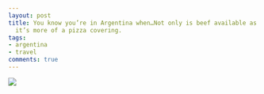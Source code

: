 ```yaml
---
layout: post
title: You know you’re in Argentina when…Not only is beef available as a pizza topping,
  it’s more of a pizza covering.
tags:
- argentina
- travel
comments: true
---
```

![](http://www.tumblr.com/photo/1280/metamatt/1547967017/1/tumblr_lbqzphryYN1qedkms)
